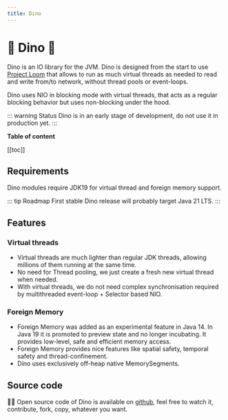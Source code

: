 ```yaml
---
title: Dino
---
```


# &#x1f996; Dino &#x1f995;

Dino is an IO library for the JVM. Dino is designed from the start to use
[Project Loom](https://wiki.openjdk.java.net/display/loom/Main) that allows to run as much virtual threads as needed to
read and write from/to network, without thread pools or event-loops.

Dino uses NIO in blocking mode with virtual threads, that acts as a regular blocking behavior but uses non-blocking
under the hood.

::: warning Status
Dino is in an early stage of development, do not use it in production yet.
:::

**Table of content**

[[toc]]

## Requirements

Dino modules require JDK19 for virtual thread and foreign memory support.

::: tip Roadmap
First stable Dino release will probably target Java 21 LTS.
:::

## Features

### Virtual threads

* Virtual threads are much lighter than regular JDK threads, allowing millions of them running at the same time.
* No need for Thread pooling, we just create a fresh new virtual thread when needed.
* With virtual threads, we do not need complex synchronisation required by multithreaded event-loop + Selector based
NIO.

### Foreign Memory

* Foreign Memory was added as an experimental feature in Java 14. In Java 19 it is promoted to preview state and no
longer incubating. It provides low-level, safe and efficient memory access.
* Foreign Memory provides nice features like spatial safety, temporal safety and thread-confinement.
* Dino uses exclusively off-heap native MemorySegments.

## Source code

&#x1F468;&#x200D;&#x1F4BB; Open source code of Dino is available on [github](https://github.com/ufoss-org/dino), feel free to watch it, contribute, fork, copy, whatever you want.
